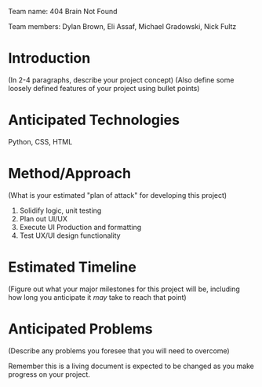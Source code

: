 Team name: 404 Brain Not Found

Team members: Dylan Brown, Eli Assaf, Michael Gradowski, Nick Fultz

# Introduction

(In 2-4 paragraphs, describe your project concept)
(Also define some loosely defined features of your project using bullet points)

# Anticipated Technologies

Python, CSS, HTML

# Method/Approach

(What is your estimated "plan of attack" for developing this project)
1. Solidify logic, unit testing
2. Plan out UI/UX
3. Execute UI Production and formatting
4. Test UX/UI design functionality

# Estimated Timeline

(Figure out what your major milestones for this project will be, including how long you anticipate it *may* take to reach that point)

# Anticipated Problems

(Describe any problems you foresee that you will need to overcome)

Remember this is a living document is expected to be changed as you make progress on your project.

